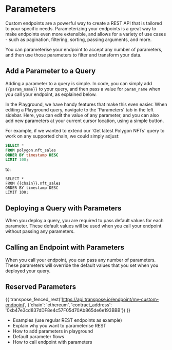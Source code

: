 # Parameters

Custom endpoints are a powerful way to create a REST API that is tailored to your specific needs. Parameterizing your endpoints is a great way to make endpoints even more extensible, and allows for a variety of use cases - such as pagination, filtering, sorting, passing arguments, and more.

You can parameterise your endpoint to accept any number of parameters, and then use those parameters to filter and transform your data.

## Add a Parameter to a Query

Adding a parameter to a query is simple.  In code, you can simply add `{{param_name}}` to your query, and then pass a value for `param_name` when you call your endpoint, as explained below.

In the Playground, we have handy features that make this even easier.  When editing a Playground query, navigate to the 'Parameters' tab in the left sidebar.  Here, you can edit the value of any parameter, and you can also add new parameters at your current cursor location, using a simple button.

For example, if we wanted to extend our `Get latest Polygon NFTs' query to work on any supported chain, we could simply adjust:

``` sql
SELECT *
FROM polygon.nft_sales
ORDER BY timestamp DESC
LIMIT 100;
```

to:

```
SELECT *
FROM {{chain}}.nft_sales
ORDER BY timestamp DESC
LIMIT 100;
```





## Deploying a Query with Parameters

When you deploy a query, you are required to pass default values for each parameter. These default values will be used when you call your endpoint without passing any parameters.

## Calling an Endpoint with Parameters

When you call your endpoint, you can pass any number of parameters. These parameters will override the default values that you set when you deployed your query.

## Reserved Parameters





{{ transpose_fenced_rest('https://api.transpose.io/endpoint/my-custom-endpoint', {'chain': 'ethereum', 'contract_address': '0xb47e3cd837dDF8e4c57F05d70Ab865de6e193BBB'}) }}


- Examples (use regular REST endpoints as example)
- Explain why you want to parameterise REST
- How to add parameters in playground
- Default parameter flows
- How to call endpoint with parameters